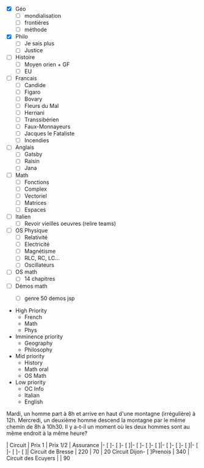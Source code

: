 - [x] Géo
  - [ ] mondialisation
  - [ ] frontières
  - [ ] méthode
- [x] Philo
  - [ ] Je sais plus
  - [ ] Justice
- [ ] Histoire
  - [ ] Moyen orien + GF
  - [ ] EU
- [ ] Francais
  - [ ] Candide
  - [ ] Figaro
  - [ ] Bovary
  - [ ] Fleurs du Mal
  - [ ] Hernani
  - [ ] Transsibérien
  - [ ] Faux-Monnayeurs
  - [ ] Jacques le Fataliste
  - [ ] Incendies
- [ ] Anglais
  - [ ] Gatsby
  - [ ] Raisin
  - [ ] Jana
- [ ] Math
  - [ ] Fonctions
  - [ ] Complex
  - [ ] Vectoriel
  - [ ] Matrices
  - [ ] Espaces
- [ ] Italien
  - [ ] Revoir vieilles oeuvres (relire teams)
- [ ] OS Physique
  - [ ] Relativité
  - [ ] Electricité
  - [ ] Magnétisme
  - [ ] RLC, RC, LC...
  - [ ] Oscillateurs
- [ ] OS math
  - [ ] 14 chapitres
- [ ] Démos math
  - [ ] genre 50 demos jsp



- High Priority
  - French
  - Math
  - Phys
- Imminence priority
  - Geography
  - Philosophy
- Mid priority
  - History
  - Math oral
  - OS Math
- Low priority
  - OC Info
  - Italian
  - English






















Mardi, un homme part à 8h et arrive en haut d'une montagne (irrégulière) à 12h. Mercredi, un deuxième homme descend la montagne par le même chemin de 8h à 10h30. Il y a-t-il un moment où les deux hommes sont au même endroit à la même heure?























| Circuit | Prix 1 | Prix 1/2 | Assurance
|- [ ]- [ ]- [ ]|- [ ]- [ ]- [ ]|- [ ]- [ ]- [ ]|- [ ]- [ ]- [ ]|
Circuit de Bresse | 220 | 70 | 20
Circuit Dijon- [ ]Prenois | 340 |
Circuit des Ecuyers | | 90